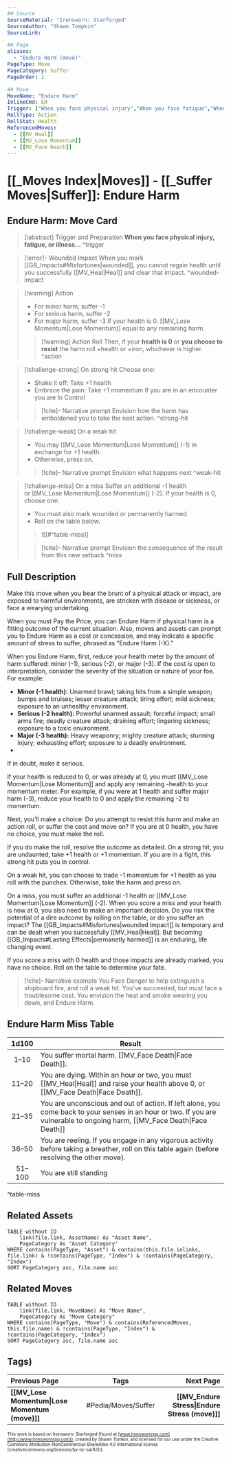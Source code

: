 ```yaml
---
## Source
SourceMaterial: "Ironsworn: Starforged"
SourceAuthor: "Shawn Tompkin"
SourceLink: 

## Page
aliases:
  - "Endure Harm (move)"
PageType: Move
PageCategory: Suffer
PageOrder: 2

## Move
MoveName: "Endure Harm"
InlineCmd: EH
Trigger: ["When you face physical injury","When you face fatigue","When you face illness"]
RollType: Action
RollStat: Health
ReferencedMoves: 
  - [[MV_Heal]]
  - [[MV_Lose Momentum]]
  - [[MV_Face Death]]
---
```

# [[_Moves Index|Moves]] - [[_Suffer Moves|Suffer]]: Endure Harm
## Endure Harm: Move Card
>[!abstract]  Trigger and Preparation
>**When you face physical injury, fatigue, or illness...** ^trigger

> [!error]- Wounded Impact
> When you mark [[GB_Impacts#Misfortunes|wounded]], you cannot regain health until you successfully [[MV_Heal|Heal]] and clear that impact. ^wounded-impact

> [!warning] Action
>- For minor harm, suffer -1
>- For serious harm, suffer -2
>- For major harm, suffer -3
> If your health is 0. [[MV_Lose Momentum|Lose Momentum]] equal to any remaining harm.
> > [!warning] Action Roll
> > Then, if your **health is 0** or **you choose to resist** the harm 
> > roll +health or +iron, whichever is higher. ^action

> [!challenge-strong] On strong hit
> Choose one:
>- Shake it off: Take +1 health
>- Embrace the pain: Take +1 momentum
>If you are in an encounter you are In Control
> > [!cite]- Narrative prompt
> > Envision how the harm has emboldened you to take the next action. ^strong-hit

> [!challenge-weak] On a weak hit
>-  You may [[MV_Lose Momentum|Lose Momentum]] (-1) in exchange for +1 health. 
>-  Otherwise, press on.
> > [!cite]- Narrative prompt
> > Envision what happens next ^weak-hit

> [!challenge-miss] On a miss
>  Suffer an additional -1 health or [[MV_Lose Momentum|Lose Momentum]] (-2). 
>  If your health is 0, choose one:
>- You must also mark wounded or permanently harmed
>- Roll on the table below.
> > ![[#^table-miss]]
> 
> > [!cite]- Narrative prompt
> > Envision the consequence of the result from this new setback ^miss
## Full Description
Make this move when you bear the brunt of a physical attack or impact, are exposed to harmful environments, are stricken with disease or sickness, or face a wearying undertaking. 

When you must Pay the Price, you can Endure Harm if physical harm is a fitting outcome of the current situation. Also, moves and assets can prompt you to Endure Harm as a cost or concession, and may indicate a specific amount of stress to suffer, phrased as “Endure Harm (-X).” 

When you Endure Harm, first, reduce your health meter by the amount of harm suffered: minor (-1), serious (-2), or major (-3). If the cost is open to interpretation, consider the severity of the situation or nature of your foe. For example: 
- **Minor (-1 health):** Unarmed brawl; taking hits from a simple weapon; bumps and bruises; lesser creature attack; tiring effort; mild sickness; exposure to an unhealthy environment. 
- **Serious (-2 health):** Powerful unarmed assault; forceful impact; small arms fire; deadly creature attack; draining effort; lingering sickness; exposure to a toxic environment. 
- **Major (-3 health):** Heavy weaponry; mighty creature attack; stunning injury; exhausting effort; exposure to a deadly environment. 
- 
If in doubt, make it serious. 

If your health is reduced to 0, or was already at 0, you must [[MV_Lose Momentum|Lose Momentum]] and apply any remaining -health to your momentum meter. For example, if you were at 1 health and suffer major harm (-3), reduce your health to 0 and apply the remaining -2 to momentum. 

Next, you’ll make a choice: Do you attempt to resist this harm and make an action roll, or suffer the cost and move on? If you are at 0 health, you have no choice, you must make the roll. 

If you do make the roll, resolve the outcome as detailed. 
On a strong hit, you are undaunted; take +1 health or +1 momentum. If you are in a fight, this strong hit puts you in control.

On a weak hit, you can choose to trade -1 momentum for +1 health as you roll with the punches. Otherwise, take the harm and press on. 

On a miss, you must suffer an additional -1 health or [[MV_Lose Momentum|Lose Momentum]] (-2). When you score a miss and your health is now at 0, you also need to make an important decision. Do you risk the potential of a dire outcome by rolling on the table, or do you suffer an impact? The [[GB_Impacts#Misfortunes|wounded impact]] is temporary and can be dealt when you successfully [[MV_Heal|Heal]]. But becoming [[GB_Impacts#Lasting Effects|permanetly harmed]] is an enduring, life changing event. 

If you score a miss with 0 health and those impacts are already marked, you have no choice. Roll on the table to determine your fate.

> [!cite]- Narrative example
> You Face Danger to help extinguish a shipboard fire, and roll a weak hit. You’ve succeeded, but must face a troublesome cost. You envision the heat and smoke wearing you down, and Endure Harm.

## Endure Harm Miss Table
| 1d100 | Result |
| :---: | --- |
| 1–10 | You suffer mortal harm. [[MV_Face Death\|Face Death]]. |
| 11–20 | You are dying. Within an hour or two, you must [[MV_Heal\|Heal]] and raise your health above 0, or [[MV_Face Death\|Face Death]]. |
| 21–35 | You are unconscious and out of action. If left alone, you come back to your senses in an hour or two. If you are vulnerable to ongoing harm, [[MV_Face Death\|Face Death]] |
| 36–50 | You are reeling. If you engage in any vigorous activity before taking a breather, roll on this table again (before resolving the other move). |
| 51–100 | You are still standing |
^table-miss

## Related Assets
```dataview
TABLE without ID
	link(file.link, AssetName) As "Asset Name",
	PageCategory As "Asset Category"
WHERE contains(PageType, "Asset") & contains(this.file.inlinks, file.link) & !contains(PageType, "Index") & !contains(PageCategory, "Index")
SORT PageCategory asc, file.name asc
```

## Related Moves
```dataview
TABLE without ID
	link(file.link, MoveName) As "Move Name",
	PageCategory As "Move Category"
WHERE contains(PageType, "Move") & contains(ReferencedMoves, this.file.name) & !contains(PageType, "Index") & !contains(PageCategory, "Index")
SORT PageCategory asc, file.name asc
```

## Tags)
| Previous Page | Tags | Next Page |
|:--- |:---:| ---:|
| **[[MV_Lose Momentum\|Lose Momentum (move)]]** | #Pedia/Moves/Suffer | **[[MV_Endure Stress\|Endure Stress (move)]]** |

<font size=-2>This work is based on Ironsworn: Starforged (found at [www.ironswornrpg.com](http://www.ironswornrpg.com)), created by Shawn Tomkin, and licensed for our use under the Creative Commons Attribution-NonCommercial-ShareAlike 4.0 International license  (creativecommons.org/licenses/by-nc-sa/4.0/).</font>